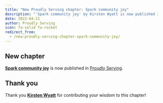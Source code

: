 ```yaml
---
title: "New Proudly Serving chapter: Spark community joy"
description: "'Spark community joy' by Kirsten Wyatt is now published in Proudly Serving."
date: 2022-04-21
author: Proudly Serving
icon: fa-solid fa-rocket
redirect_from:
  - /new-proudly-serving-chapter-spark-community-joy/
---
```


## New chapter

**[Spark community joy](/contents/spark-community-joy)** is now published in [Proudly Serving](/).

## Thank you

Thank you **[Kirsten Wyatt](/contributors/kirsten-wyatt)** for contributing your wisdom to this chapter!
